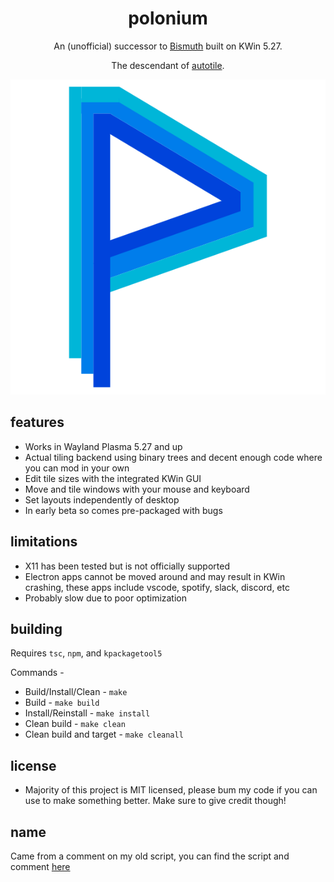 <div align="center">

# polonium
An (unofficial) successor to [Bismuth](https://github.com/Bismuth-Forge/bismuth) built on KWin 5.27.

The descendant of [autotile](https://github.com/zeroxoneafour/kwin-autotile).

![hot icon](res/logo.svg)

</div>

## features
* Works in Wayland Plasma 5.27 and up
* Actual tiling backend using binary trees and decent enough code where you can mod in your own
* Edit tile sizes with the integrated KWin GUI
* Move and tile windows with your mouse and keyboard
* Set layouts independently of desktop
* In early beta so comes pre-packaged with bugs

## limitations
* X11 has been tested but is not officially supported
* Electron apps cannot be moved around and may result in KWin crashing, these apps include vscode, spotify, slack, discord, etc
* Probably slow due to poor optimization

## building
Requires `tsc`, `npm`, and `kpackagetool5`

Commands -
* Build/Install/Clean - `make`
* Build - `make build`
* Install/Reinstall - `make install`
* Clean build - `make clean`
* Clean build and target - `make cleanall`

## license
* Majority of this project is MIT licensed, please bum my code if you can use to make something better. Make sure to give credit though!

## name
Came from a comment on my old script, you can find the script and comment [here](https://store.kde.org/p/2003956)
